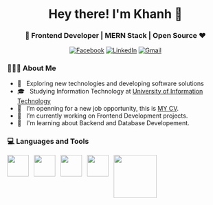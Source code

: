 <h1 align="center">Hey there! I'm Khanh 👋 </h1>
<h3 align="center">🚀 Frontend Developer | MERN Stack | Open Source ♥ </h3>

<div align="center">

[![Facebook](https://img.shields.io/static/v1?label=Facebook&message=%20&color=blue&logo=Facebook&style=flat-square&logoColor=white)](https://www.facebook.com/tdk2k3)
[![LinkedIn](https://img.shields.io/static/v1?label=LinkedIn&message=%20&color=blue&logo=Linkedin&style=flat-square&logoColor=white)](https://www.linkedin.com/in/dinhkhanh2104/)
[![Gmail](https://img.shields.io/static/v1?label=Gmail&message=%20&color=white&logo=gmail&style=flat-square&logoColor=white)](mailto:trankhanh210403@gmail.com)

</div>

<div>


<div> 
  <h3> 👨🏻‍💻 About Me </h3>

- 🤔 &nbsp; Exploring new technologies and developing software solutions
- 🎓 &nbsp; Studying Information Technology at [University of Information Technology](https://uit.edu.vn/)
- 🤝 &nbsp; I’m openning for a new job opportunity, this is [MY CV](https://drive.google.com/file/d/1WqKatEPmPKDDKFnMSl-n8mW791rvhUCw/view?usp=sharing).
- 💼 &nbsp; I’m currently working on Frontend Development projects.
- 🌱 &nbsp; I'm learning about Backend and Database Developement.

</div> 
</div>

<div>
  <h3> 💻 Languages and Tools </h3>
  <p style = "display: flex; gap: 12px">
   <img src="https://media3.giphy.com/media/ln7z2eWriiQAllfVcn/200w.webp" width="50"><img src="https://i.giphy.com/media/eNAsjO55tPbgaor7ma/200w.webp" width="50"><img src="https://i.giphy.com/media/IdyAQJVN2kVPNUrojM/200.webp" width="50"><img src="https://media3.giphy.com/media/kdFc8fubgS31b8DsVu/giphy.webp" width="50"><img src="https://media.giphy.com/media/kH1DBkPNyZPOk0BxrM/giphy.gif" width="100">
  <p>
</div>
